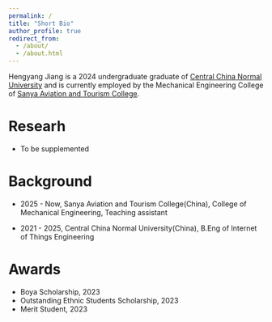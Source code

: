 ```yaml
---
permalink: /
title: "Short Bio"
author_profile: true
redirect_from: 
  - /about/
  - /about.html
---
```

Hengyang Jiang is a 2024 undergraduate graduate of [Central China Normal University](https://www.ccnu.edu.cn/) and is currently employed by the Mechanical Engineering College of [Sanya Aviation and Tourism College](https://www.hnasatc.edu.cn/).
# Researh
- To be supplemented
# Background
- 2025 - Now, Sanya Aviation and Tourism College(China), College of Mechanical Engineering, Teaching assistant

- 2021 - 2025, Central China Normal University(China), B.Eng of Internet of Things Engineering
# Awards
- Boya Scholarship, 2023
- Outstanding Ethnic Students Scholarship, 2023
- Merit Student, 2023